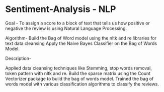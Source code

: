 # Sentiment-Analysis - NLP

Goal - To assign a score to a block of text that tells us how positive or negative the review is using Natural Language Processing.

Algorithm- Build the Bag of Word model using the nltk and re libraries for text data cleansing
           Apply the Naive Bayes Classifier on the Bag of Words Model.
           
Description-

Applied data cleansing techniques like Stemming, stop words removal, token pattern with nltk and re.
Build the sparse matrix using the Count Vectorizer package to build the bag of words model.
Trained the bag of words model with various classification algorithms to classify the reviews. 
